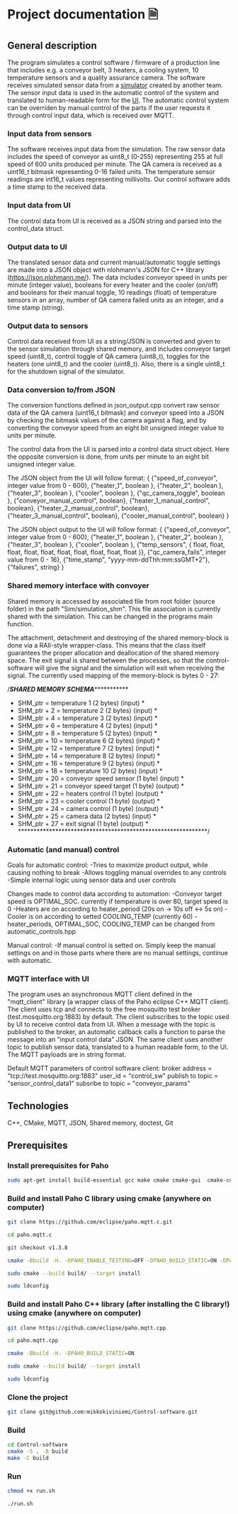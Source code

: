 
# Project documentation 🗎

## General description

The program simulates a control software / firmware of a production line that includes e.g. a conveyor belt, 3 heaters, a cooling system, 10 temperature sensors and a quality assurance camera. The software receives simulated sensor data from a [simulator](https://github.com/kmoilane/graduation_project) created by another team.
The sensor input data is used in the automatic control of the system and translated to human-readable form for the [UI](https://github.com/heidikrisse/ProductionLineUi). The automatic control system can be overriden by manual control of the parts if the user requests it through control input data, which is received over MQTT.

### Input data from sensors

The software receives input data from the simulation. The raw sensor data includes the speed of conveyor as uint8_t (0-255) representing 255 at full speed of 600 units produced per minute. The QA camera is received as a uint16_t bitmask representing 0-16 failed units. The temperature sensor readings are int16_t values representing millivolts. Our control software adds a time stamp to the received data.

### Input data from UI

The control data from UI is received as a JSON string and parsed into the control_data struct.

### Output data to UI

The translated sensor data and current manual/automatic toggle settings are made into a JSON object with nlohmann's JSON for C++ library (<https://json.nlohmann.me/>). The data includes conveyor speed in units per minute (integer value), booleans for every heater and the cooler (on/off) and booleans for their manual toggle, 10 readings (float) of temperature sensors in an array, number of QA camera failed units as an integer, and a time stamp (string).

### Output data to sensors

Control data received from UI as a string/JSON is converted and given to the sensor simulation through shared memory, and includes conveyor target speed (uint8_t), control toggle of QA camera (uint8_t), toggles for the heaters (one uint8_t) and the cooler (uint8_t). Also, there is a single uint8_t for the shutdown signal of the simulator.

### Data conversion to/from JSON

The conversion functions defined in json_output.cpp convert raw sensor data of the QA camera (uint16_t bitmask) and conveyor speed into a JSON by checking the bitmask values of the camera against a flag, and by converting the conveyor speed from an eight bit unsigned integer value to units per minute.

The control data from the UI is parsed into a control data struct object. Here the opposite conversion is done, from units per minute to an eight bit unsigned integer value.

The JSON object from the UI will follow format:
{
    {"speed_of_conveyor", integer value from 0 - 600},
    {"heater_1", boolean },
    {"heater_2", boolean },
    {"heater_3", boolean },
    {"cooler", boolean },
    {"qc_camera_toggle", boolean },
    {"conveyor_manual_control", boolean},
    {"heater_1_manual_control", boolean},
    {"heater_2_manual_control", boolean},
    {"heater_3_manual_control", boolean},
    {"cooler_manual_control", boolean}
}

The JSON object output to the UI will follow format:
{
    {"speed_of_conveyor", integer value from 0 - 600},
    {"heater_1", boolean },
    {"heater_2", boolean },
    {"heater_3", boolean },
    {"cooler", boolean },
    {"temp_sensors", { float, float, float, float, float, float, float, float, float, float }},
    {"qc_camera_fails", integer value from 0 - 16},
    {"time_stamp", "yyyy-mm-ddThh:mm:ssGMT+2"},
    {"failures", string}
}

### Shared memory interface with convoyer

Shared memory is accessed by associated file from root folder (source folder) in the path "Sim/simulation_shm". This file association is currently shared with the simulation. This can be changed in the programs main function.

The attachment, detachment and destroying of the shared memory-block is done via a RAII-style wrapper-class. This means that the class itself guarantees the proper allocation and deallocation of the shared memory space. The exit signal is shared between the processes, so that the control-software will give the signal and the simulation will exit when receiving the signal. The currently used mapping of the memory-block is bytes 0 - 27:

/***************SHARED MEMORY SCHEMA**************************

* SHM_ptr       = temperature 1         (2 bytes)   (input)  *
* SHM_ptr + 2   = temperature 2         (2 bytes)   (input)  *
* SHM_ptr + 4   = temperature 3         (2 bytes)   (input)  *
* SHM_ptr + 6   = temperature 4         (2 bytes)   (input)  *
* SHM_ptr + 8   = temperature 5         (2 bytes)   (input)  *
* SHM_ptr + 10  = temperature 6         (2 bytes)   (input)  *
* SHM_ptr + 12  = temperature 7         (2 bytes)   (input)  *
* SHM_ptr + 14  = temperature 8         (2 bytes)   (input)  *
* SHM_ptr + 16  = temperature 9         (2 bytes)   (input)  *
* SHM_ptr + 18  = temperature 10        (2 bytes)   (input)  *
* SHM_ptr + 20  = conveyor speed sensor (1 byte)    (input)  *
* SHM_ptr + 21  = conveyor speed target (1 byte)    (output) *
* SHM_ptr + 22  = heaters control       (1 byte)    (output) *
* SHM_ptr + 23  = cooler control        (1 byte)    (output) *
* SHM_ptr + 24  = camera control        (1 byte)    (output) *
* SHM_ptr + 25  = camera data           (2 bytes)   (input)  *
* SHM_ptr + 27  = exit signal           (1 byte)    (output) *
*************************************************************/

### Automatic (and manual) control

Goals for automatic control:
-Tries to maximize product output, while causing nothing to break
-Allows toggling manual overrides to any controls
-Simple internal logic using sensor data and user controls

Changes made to control data according to automation:
-Conveyor target speed is OPTIMAL_SOC. currently if temperature is over 80, target speed is 0
-Heaters are on according to heater_period (20s on -> 10s off <-> 5s on)
-Cooler is on according to setted COOLING_TEMP (currently 60)
-heater_periods, OPTIMAL_SOC, COOLING_TEMP can be changed from automatic_controls.hpp

Manual control:
-If manual control is setted on. Simply keep the manual settings on and in those parts where there are no manual settings, continue with automatic.

### MQTT interface with UI

The program uses an asynchronous MQTT client defined in the "mqtt_client" library (a wrapper class of the Paho eclipse C++ MQTT client). The client uses tcp and connects to the free mosquitto test broker (test.mosquitto.org:1883) by default. The client subscribes to the topic used by UI to receive control data from UI. When a message with the topic is published to the broker, an automatic callback calls a function to parse the message into an "input control data" JSON. The same client uses another topic to publish sensor data, translated to a human readable form, to the UI. The MQTT payloads are in string format.

Default MQTT parameters of control software client:
broker address = "tcp://test.mosquitto.org:1883"
user_id = "control_sw"
publish to topic = "sensor_control_data1"
subsribe to topic = "conveyor_params"

## Technologies

C++, CMake, MQTT, JSON, Shared memory, doctest, Git

## Prerequisites

### Install prerequisites for Paho

```bash
sudo apt-get install build-essential gcc make cmake cmake-gui  cmake-curses-gui libssl-dev
```

### Build and install Paho C library using cmake (anywhere on computer)

```bash
git clone https://github.com/eclipse/paho.mqtt.c.git
```

```bash
cd paho.mqtt.c
```

```bash
git checkout v1.3.8
```

```bash
cmake -Bbuild -H. -DPAHO_ENABLE_TESTING=OFF -DPAHO_BUILD_STATIC=ON -DPAHO_WITH_SSL=ON -DPAHO_HIGH_PERFORMANCE=ON
```

```bash
sudo cmake --build build/ --target install
```

```bash
sudo ldconfig
```

### Build and install Paho C++ library (after installing the C library!) using cmake (anywhere on computer)

```bash
git clone https://github.com/eclipse/paho.mqtt.cpp
```

```bash
cd paho.mqtt.cpp
```

```bash
cmake -Bbuild -H. -DPAHO_BUILD_STATIC=ON
```

```bash
sudo cmake --build build/ --target install
```

```bash
sudo ldconfig
```

### Clone the project

```bash
git clone git@github.com:mikkokiviniemi/Control-software.git
```

### Build

```bash
cd Control-software
cmake -S . -B build
make -C build
```

### Run

```bash
chmod +x run.sh
```

```bash
./run.sh
```
